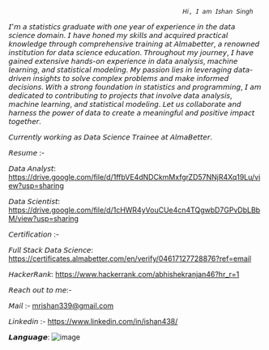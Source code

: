 


                              
     

                              

                                                    𝘏𝘪, 𝘐 𝘢𝘮 𝘐𝘴𝘩𝘢𝘯 𝘚𝘪𝘯𝘨𝘩

𝘐'𝘮 𝘢 𝘴𝘵𝘢𝘵𝘪𝘴𝘵𝘪𝘤𝘴 𝘨𝘳𝘢𝘥𝘶𝘢𝘵𝘦 𝘸𝘪𝘵𝘩 𝘰𝘯𝘦 𝘺𝘦𝘢𝘳 𝘰𝘧 𝘦𝘹𝘱𝘦𝘳𝘪𝘦𝘯𝘤𝘦 𝘪𝘯 𝘵𝘩𝘦 𝘥𝘢𝘵𝘢 𝘴𝘤𝘪𝘦𝘯𝘤𝘦 𝘥𝘰𝘮𝘢𝘪𝘯. 𝘐 𝘩𝘢𝘷𝘦 𝘩𝘰𝘯𝘦𝘥 𝘮𝘺 𝘴𝘬𝘪𝘭𝘭𝘴 𝘢𝘯𝘥 𝘢𝘤𝘲𝘶𝘪𝘳𝘦𝘥 𝘱𝘳𝘢𝘤𝘵𝘪𝘤𝘢𝘭 𝘬𝘯𝘰𝘸𝘭𝘦𝘥𝘨𝘦 𝘵𝘩𝘳𝘰𝘶𝘨𝘩 𝘤𝘰𝘮𝘱𝘳𝘦𝘩𝘦𝘯𝘴𝘪𝘷𝘦 𝘵𝘳𝘢𝘪𝘯𝘪𝘯𝘨 𝘢𝘵 𝘈𝘭𝘮𝘢𝘣𝘦𝘵𝘵𝘦𝘳, 𝘢 𝘳𝘦𝘯𝘰𝘸𝘯𝘦𝘥 𝘪𝘯𝘴𝘵𝘪𝘵𝘶𝘵𝘪𝘰𝘯 𝘧𝘰𝘳 𝘥𝘢𝘵𝘢 𝘴𝘤𝘪𝘦𝘯𝘤𝘦 𝘦𝘥𝘶𝘤𝘢𝘵𝘪𝘰𝘯. 𝘛𝘩𝘳𝘰𝘶𝘨𝘩𝘰𝘶𝘵 𝘮𝘺 𝘫𝘰𝘶𝘳𝘯𝘦𝘺, 𝘐 𝘩𝘢𝘷𝘦 𝘨𝘢𝘪𝘯𝘦𝘥 𝘦𝘹𝘵𝘦𝘯𝘴𝘪𝘷𝘦 𝘩𝘢𝘯𝘥𝘴-𝘰𝘯 𝘦𝘹𝘱𝘦𝘳𝘪𝘦𝘯𝘤𝘦 𝘪𝘯 𝘥𝘢𝘵𝘢 𝘢𝘯𝘢𝘭𝘺𝘴𝘪𝘴, 𝘮𝘢𝘤𝘩𝘪𝘯𝘦 𝘭𝘦𝘢𝘳𝘯𝘪𝘯𝘨, 𝘢𝘯𝘥 𝘴𝘵𝘢𝘵𝘪𝘴𝘵𝘪𝘤𝘢𝘭 𝘮𝘰𝘥𝘦𝘭𝘪𝘯𝘨. 𝘔𝘺 𝘱𝘢𝘴𝘴𝘪𝘰𝘯 𝘭𝘪𝘦𝘴 𝘪𝘯 𝘭𝘦𝘷𝘦𝘳𝘢𝘨𝘪𝘯𝘨 𝘥𝘢𝘵𝘢-𝘥𝘳𝘪𝘷𝘦𝘯 𝘪𝘯𝘴𝘪𝘨𝘩𝘵𝘴 𝘵𝘰 𝘴𝘰𝘭𝘷𝘦 𝘤𝘰𝘮𝘱𝘭𝘦𝘹 𝘱𝘳𝘰𝘣𝘭𝘦𝘮𝘴 𝘢𝘯𝘥 𝘮𝘢𝘬𝘦 𝘪𝘯𝘧𝘰𝘳𝘮𝘦𝘥 𝘥𝘦𝘤𝘪𝘴𝘪𝘰𝘯𝘴. 𝘞𝘪𝘵𝘩 𝘢 𝘴𝘵𝘳𝘰𝘯𝘨 𝘧𝘰𝘶𝘯𝘥𝘢𝘵𝘪𝘰𝘯 𝘪𝘯 𝘴𝘵𝘢𝘵𝘪𝘴𝘵𝘪𝘤𝘴 𝘢𝘯𝘥 𝘱𝘳𝘰𝘨𝘳𝘢𝘮𝘮𝘪𝘯𝘨, 𝘐 𝘢𝘮 𝘥𝘦𝘥𝘪𝘤𝘢𝘵𝘦𝘥 𝘵𝘰 𝘤𝘰𝘯𝘵𝘳𝘪𝘣𝘶𝘵𝘪𝘯𝘨 𝘵𝘰 𝘱𝘳𝘰𝘫𝘦𝘤𝘵𝘴 𝘵𝘩𝘢𝘵 𝘪𝘯𝘷𝘰𝘭𝘷𝘦 𝘥𝘢𝘵𝘢 𝘢𝘯𝘢𝘭𝘺𝘴𝘪𝘴, 𝘮𝘢𝘤𝘩𝘪𝘯𝘦 𝘭𝘦𝘢𝘳𝘯𝘪𝘯𝘨, 𝘢𝘯𝘥 𝘴𝘵𝘢𝘵𝘪𝘴𝘵𝘪𝘤𝘢𝘭 𝘮𝘰𝘥𝘦𝘭𝘪𝘯𝘨. 𝘓𝘦𝘵 𝘶𝘴 𝘤𝘰𝘭𝘭𝘢𝘣𝘰𝘳𝘢𝘵𝘦 𝘢𝘯𝘥 𝘩𝘢𝘳𝘯𝘦𝘴𝘴 𝘵𝘩𝘦 𝘱𝘰𝘸𝘦𝘳 𝘰𝘧 𝘥𝘢𝘵𝘢 𝘵𝘰 𝘤𝘳𝘦𝘢𝘵𝘦 𝘢 𝘮𝘦𝘢𝘯𝘪𝘯𝘨𝘧𝘶𝘭 𝘢𝘯𝘥 𝘱𝘰𝘴𝘪𝘵𝘪𝘷𝘦 𝘪𝘮𝘱𝘢𝘤𝘵 𝘵𝘰𝘨𝘦𝘵𝘩𝘦𝘳.

𝘊𝘶𝘳𝘳𝘦𝘯𝘵𝘭𝘺 𝘸𝘰𝘳𝘬𝘪𝘯𝘨 𝘢𝘴 𝘋𝘢𝘵𝘢 𝘚𝘤𝘪𝘦𝘯𝘤𝘦 𝘛𝘳𝘢𝘪𝘯𝘦𝘦 𝘢𝘵 𝘈𝘭𝘮𝘢𝘉𝘦𝘵𝘵𝘦𝘳.

𝘙𝘦𝘴𝘶𝘮𝘦 :- 

𝘋𝘢𝘵𝘢 𝘈𝘯𝘢𝘭𝘺𝘴𝘵:  https://drive.google.com/file/d/1ffbVE4dNDCkmMxfgrZD57NNjR4Xq19Lu/view?usp=sharing

𝘋𝘢𝘵𝘢 𝘚𝘤𝘪𝘦𝘯𝘵𝘪𝘴𝘵: https://drive.google.com/file/d/1cHWR4yVouCUe4cn4TQgwbD7GPvDbLBbM/view?usp=sharing

𝘊𝘦𝘳𝘵𝘪𝘧𝘪𝘤𝘢𝘵𝘪𝘰𝘯 :- 

𝘍𝘶𝘭𝘭 𝘚𝘵𝘢𝘤𝘬 𝘋𝘢𝘵𝘢 𝘚𝘤𝘪𝘦𝘯𝘤𝘦:  https://certificates.almabetter.com/en/verify/04617127728876?ref=email

𝘏𝘢𝘤𝘬𝘦𝘳𝘙𝘢𝘯𝘬:  https://www.hackerrank.com/abhishekranjan46?hr_r=1

𝘙𝘦𝘢𝘤𝘩 𝘰𝘶𝘵 𝘵𝘰 𝘮𝘦:-

𝘔𝘢𝘪𝘭 :- mrishan339@gmail.com

𝘓𝘪𝘯𝘬𝘦𝘥𝘪𝘯 :- https://www.linkedin.com/in/ishan438/

𝙇𝙖𝙣𝙜𝙪𝙖𝙜𝙚:
![image](https://github.com/Ishansingh438/Ishansingh438/assets/105629591/232cf38e-59c4-40cb-a748-4193806f39a7)





